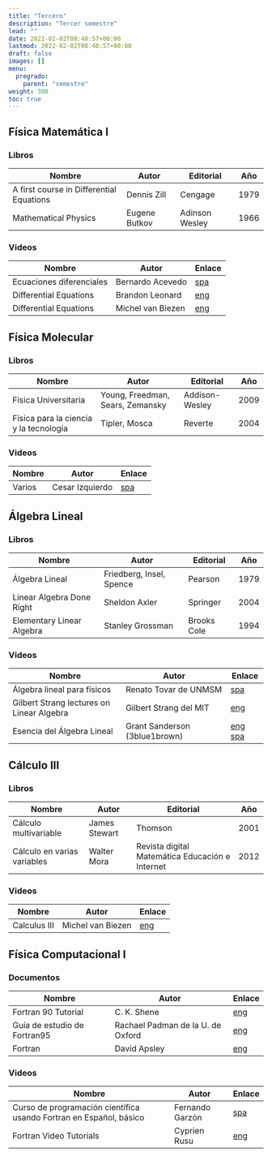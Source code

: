 ```yaml
---
title: "Tercero"
description: "Tercer semestre"
lead: ""
date: 2022-02-02T08:48:57+00:00
lastmod: 2022-02-02T08:48:57+00:00
draft: false
images: []
menu:
  pregrado:
    parent: "semestre"
weight: 300
toc: true
---
```


## Física Matemática I

### Libros

|Nombre|Autor|Editorial|Año|
|------|-----|---------|---|
|A first course in Differential Equations|Dennis Zill|Cengage|1979|
|Mathematical Physics|Eugene Butkov|Adinson Wesley|1966|

### Videos

|Nombre|Autor|Enlace|
|------|-----|------|
|Ecuaciones diferenciales|Bernardo Acevedo|[spa](https://www.youtube.com/c/1aconBerni/playlists?view=50&sort=dd&shelf_id=7)|
|Differential Equations|Brandon Leonard|[eng](https://www.youtube.com/playlist?list=PLDesaqWTN6ESPaHy2QUKVaXNZuQNxkYQ_)|
|Differential Equations|Michel van Biezen|[eng](https://www.ilectureonline.com/lectures/subject/MATH/23)|

## Física Molecular 

### Libros

|Nombre|Autor|Editorial|Año|
|------|-----|---------|---|
|Física Universitaria|Young, Freedman, Sears, Zemansky|Addison-Wesley|2009|
|Física para la ciencia y la tecnología|Tipler, Mosca|Reverte|2004|

### Videos

|Nombre|Autor|Enlace|
|------|-----|------|
|Varios|Cesar Izquierdo|[spa](https://www.youtube.com/user/IzquierdoCesar/playlists)

## Álgebra Lineal

### Libros

|Nombre|Autor|Editorial|Año|
|------|-----|---------|---|
|Álgebra Lineal|Friedberg, Insel, Spence|Pearson|1979|
|Linear Algebra Done Right|Sheldon Axler|Springer|2004|
|Elementary Linear Algebra|Stanley Grossman|Brooks Cole|1994|

### Videos

|Nombre|Autor|Enlace|
|------|-----|------|
|Álgebra lineal para físicos|Renato Tovar de UNMSM|[spa](https://www.youtube.com/playlist?list=PLK_B1a9wXn7fjl1duGeOh5IszyE_4JPAH)|
|Gilbert Strang lectures on Linear Algebra|Gilbert Strang del MIT|[eng](https://www.youtube.com/playlist?list=PL49CF3715CB9EF31D)|
|Esencia del Álgebra Lineal|Grant Sanderson (3blue1brown)|[eng](https://www.youtube.com/playlist?list=PLZHQObOWTQDPD3MizzM2xVFitgF8hE_ab) [spa](https://www.youtube.com/playlist?list=PLIb_io8a5NB2DddFf-PwvZDCOUNT1GZoA)

## Cálculo III

### Libros

|Nombre|Autor|Editorial|Año|
|------|-----|---------|---|
|Cálculo multivariable|James Stewart|Thomson|2001|
|Cálculo en varias variables|Walter Mora|Revista digital Matemática Educación e Internet|2012|

### Videos

|Nombre|Autor|Enlace|
|------|-----|------|
|Calculus III|Michel van Biezen|[eng](https://www.ilectureonline.com/lectures/subject/MATH/22)

## Física Computacional I

### Documentos

|Nombre|Autor|Enlace|
|------|-----|------|
|Fortran 90 Tutorial|C. K. Shene|[eng](https://pages.mtu.edu/~shene/COURSES/cs201/NOTES/fortran.html)|
|Guía de estudio de Fortran95|Rachael Padman de la U. de Oxford|[eng](https://www.mrao.cam.ac.uk/~rachael/compphys/SelfStudyF95.pdf)
|Fortran|David Apsley|[eng](https://web.pa.msu.edu/people/duxbury/courses/phy201_f06/Fortran90NotesI.pdf)

### Videos

|Nombre|Autor|Enlace|
|------|-----|------|
|Curso de programación científica usando Fortran en Español, básico|Fernando Garzón|[spa](https://www.youtube.com/playlist?list=PLrzzpUO1QeKqG-wbR1aEb9mkEFl6UyNji)
|Fortran Video Tutorials|Cyprien Rusu|[eng](https://www.youtube.com/playlist?list=PLvkU6i2iQ2fprrVmmkNP_V36mh0BMnS5L)